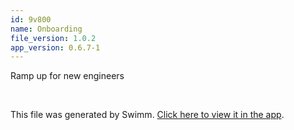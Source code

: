 ```yaml
---
id: 9v800
name: Onboarding
file_version: 1.0.2
app_version: 0.6.7-1
---
```


<!-- Intro - Do not remove this comment -->
Ramp up for new engineers

<br/>

This file was generated by Swimm. [Click here to view it in the app](https://app.swimm.io/repos/Z2l0aHViJTNBJTNBYy1wcm9qZWN0JTNBJTNBcm90ZW1iMQ==/docs/9v800).
